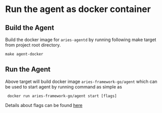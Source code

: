 # Run the agent as docker container

## Build the Agent
Build the docker image for `aries-agentd` by running following make target from project root directory. 

`make agent-docker`

## Run the Agent
Above target will build docker image `aries-framework-go/agent` which can be used to start agent by running command as simple as 

```
 docker run aries-framework-go/agent start [flags] 
```

Details about flags can be found [here](agent_cli.md#Agent-Parameters)
